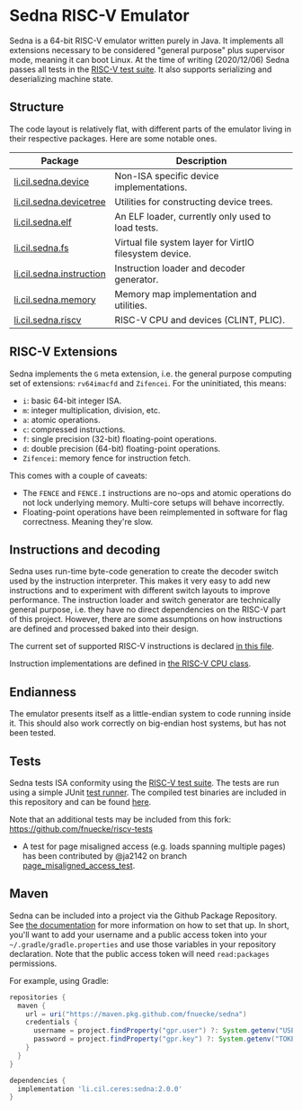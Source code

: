 # Sedna RISC-V Emulator

Sedna is a 64-bit RISC-V emulator written purely in Java. It implements all extensions necessary to be considered
"general purpose" plus supervisor mode, meaning it can boot Linux. At the time of writing (2020/12/06) Sedna passes all
tests in the [RISC-V test suite](https://github.com/riscv/riscv-tests). It also supports serializing and deserializing
machine state.

## Structure

The code layout is relatively flat, with different parts of the emulator living in their respective packages. Here are
some notable ones.

| Package                                                            | Description                                              |
|--------------------------------------------------------------------|----------------------------------------------------------|
| [li.cil.sedna.device](src/main/java/li/cil/sedna/device)           | Non-ISA specific device implementations.                 |
| [li.cil.sedna.devicetree](src/main/java/li/cil/sedna/devicetree)   | Utilities for constructing device trees.                 |
| [li.cil.sedna.elf](src/main/java/li/cil/sedna/elf)                 | An ELF loader, currently only used to load tests.        |
| [li.cil.sedna.fs](src/main/java/li/cil/sedna/fs)                   | Virtual file system layer for VirtIO filesystem device.  |
| [li.cil.sedna.instruction](src/main/java/li/cil/sedna/instruction) | Instruction loader and decoder generator.                |
| [li.cil.sedna.memory](src/main/java/li/cil/sedna/memory)           | Memory map implementation and utilities.                 |
| [li.cil.sedna.riscv](src/main/java/li/cil/sedna/riscv)             | RISC-V CPU and devices (CLINT, PLIC).                    |

## RISC-V Extensions

Sedna implements the `G` meta extension, i.e. the general purpose computing set of extensions: `rv64imacfd`
and `Zifencei`. For the uninitiated, this means:

- `i`: basic 64-bit integer ISA.
- `m`: integer multiplication, division, etc.
- `a`: atomic operations.
- `c`: compressed instructions.
- `f`: single precision (32-bit) floating-point operations.
- `d`: double precision (64-bit) floating-point operations.
- `Zifencei`: memory fence for instruction fetch.

This comes with a couple of caveats:

- The `FENCE` and `FENCE.I` instructions are no-ops and atomic operations do not lock underlying memory. Multi-core
  setups will behave incorrectly.
- Floating-point operations have been reimplemented in software for flag correctness. Meaning they're slow.

## Instructions and decoding

Sedna uses run-time byte-code generation to create the decoder switch used by the instruction interpreter. This makes it
very easy to add new instructions and to experiment with different switch layouts to improve performance. The
instruction loader and switch generator are technically general purpose, i.e. they have no direct dependencies on the
RISC-V part of this project. However, there are some assumptions on how instructions are defined and processed baked
into their design.

The current set of supported RISC-V instructions is declared [in this file](src/main/resources/riscv/instructions.txt).

Instruction implementations are defined in [the RISC-V CPU class](src/main/java/li/cil/sedna/riscv/R5CPUTemplate.java).

## Endianness

The emulator presents itself as a little-endian system to code running inside it. This should also work correctly on
big-endian host systems, but has not been tested.

## Tests

Sedna tests ISA conformity using the [RISC-V test suite](https://github.com/riscv/riscv-tests). The tests are run using
a simple JUnit [test runner](src/test/java/li/cil/sedna/riscv/ISATests.java). The compiled test binaries are included in
this repository and can be found [here](src/test/data/riscv-tests).

Note that an additional tests may be included from this fork: https://github.com/fnuecke/riscv-tests

- A test for page misaligned access (e.g. loads spanning multiple pages) has been contributed by @ja2142 on
  branch [page_misaligned_access_test](https://github.com/fnuecke/riscv-tests/tree/page_misaligned_access_test).

## Maven

Sedna can be included into a project via the Github Package Repository. See [the documentation][GithubPackagesGradle]
for more information on how to set that up. In short, you'll want to add your username and a public access token into
your `~/.gradle/gradle.properties` and use those variables in your repository declaration. Note that the public access
token will need `read:packages` permissions.

For example, using Gradle:

```groovy
repositories {
  maven {
    url = uri("https://maven.pkg.github.com/fnuecke/sedna")
    credentials {
      username = project.findProperty("gpr.user") ?: System.getenv("USERNAME")
      password = project.findProperty("gpr.key") ?: System.getenv("TOKEN")
    }
  }
}

dependencies {
  implementation 'li.cil.ceres:sedna:2.0.0'
}
```

[GithubPackagesGradle]: https://docs.github.com/en/packages/working-with-a-github-packages-registry/working-with-the-gradle-registry
